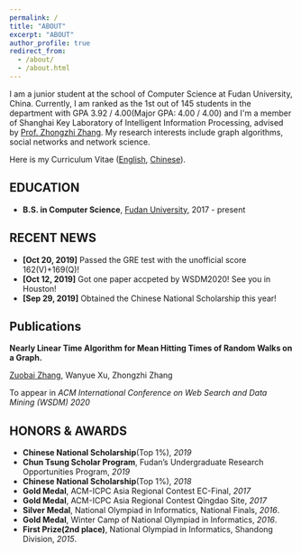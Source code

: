 ```yaml
---
permalink: /
title: "ABOUT"
excerpt: "ABOUT"
author_profile: true
redirect_from: 
  - /about/
  - /about.html
---
```


I am  a junior student at the school of Computer Science at Fudan University, China. Currently, I am ranked as the 1st out of 145 students in the department with GPA 3.92 / 4.00(Major GPA: 4.00 / 4.00) and  I'm a member of Shanghai Key Laboratory of Intelligent Information Processing, advised by [Prof. Zhongzhi Zhang](http://homepage.fudan.edu.cn/zhangzz/). My research interests include graph algorithms, social networks and network science.

Here is my Curriculum Vitae ([English](../files/CV(English).pdf), [Chinese](../files/CV(Chinese).pdf)).


## EDUCATION

- **B.S. in Computer Science**, [Fudan University](http://www.cs.fudan.edu.cn/), 2017 - present

## RECENT NEWS

- **[Oct 20, 2019]** Passed the GRE test with the unofficial score 162(V)+169(Q)!
- **[Oct 12, 2019]** Got one paper accpeted by WSDM2020! See you in Houston!
- **[Sep 29, 2019]** Obtained the Chinese National Scholarship this year!

## Publications

**Nearly Linear Time Algorithm for Mean Hitting Times of Random Walks on a Graph.**

<u>Zuobai Zhang</u>, Wanyue Xu, Zhongzhi Zhang

To appear in *ACM International Conference on Web Search and Data Mining (WSDM) 2020*

## HONORS & AWARDS

- **Chinese National Scholarship**(Top 1%), *2019*
- **Chun Tsung Scholar Program**, Fudan’s Undergraduate Research Opportunities Program, *2019*
- **Chinese National Scholarship**(Top 1%), *2018*
- **Gold Medal**, ACM-ICPC Asia Regional Contest EC-Final, *2017*
- **Gold Medal**, ACM-ICPC Asia Regional Contest Qingdao Site, *2017*
- **Silver Medal**, National Olympiad in Informatics, National Finals, *2016*.
- **Gold Medal**, Winter Camp of National Olympiad in Informatics, *2016*.
- **First Prize(2nd place)**, National Olympiad in Informatics, Shandong Division, *2015*.
